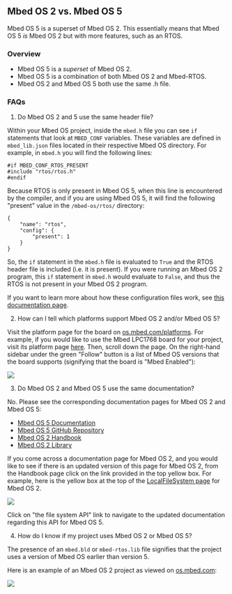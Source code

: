 ## Mbed OS 2 vs. Mbed OS 5

Mbed OS 5 is a superset of Mbed OS 2. This essentially means that Mbed OS 5 *is* Mbed OS 2 but with more features, such as an RTOS.

### Overview

- Mbed OS 5 is a *superset* of Mbed OS 2.
- Mbed OS 5 is a combination of both Mbed OS 2 and Mbed-RTOS.
- Mbed OS 2 and Mbed OS 5 both use the same .h file.

### FAQs

1. Do Mbed OS 2 and 5 use the same header file?

  Within your Mbed OS project, inside the `mbed.h` file you can see `if` statements that look at `MBED_CONF` variables. These variables are defined in `mbed_lib.json` files located in their respective Mbed OS directory. For example, in `mbed.h` you will find the following lines:
  ```
  #if MBED_CONF_RTOS_PRESENT
  #include "rtos/rtos.h"
  #endif
  ```

  Because RTOS is only present in Mbed OS 5, when this line is encountered by the compiler, and if you are using Mbed OS 5, it will find the following "present" value in the `/mbed-os/rtos/` directory:

  ```
  {
      "name": "rtos",
      "config": {
          "present": 1
      }
  }
  ```

  So, the `if` statement in the `mbed.h` file is evaluated to `True` and the RTOS header file is included (i.e. it is present). If you were running an Mbed OS 2 program, this `if` statement in `mbed.h` would evaluate to `False`, and thus the RTOS is not present in your Mbed OS 2 program.

  If you want to learn more about how these configuration files work, see [this documentation page](https://os.mbed.com/docs/v5.6/tools/configuring-tools.html).

2. How can I tell which platforms support Mbed OS 2 and/or Mbed OS 5?

  Visit the platform page for the board on [os.mbed.com/platforms](https://os.mbed.com/platforms/). For example, if you would like to use the Mbed LPC1768 board for your project, visit its platform page [here](https://os.mbed.com/platforms/mbed-LPC1768/). Then, scroll down the page. On the right-hand sidebar under the green "Follow" button is a list of Mbed OS versions that the board supports (signifying that the board is "Mbed Enabled"):

  <span class="images">![](https://os.mbed.com/media/uploads/jplunkett/mbedenabled.png)</span>

3. Do Mbed OS 2 and Mbed OS 5 use the same documentation?

  No. Please see the corresponding documentation pages for Mbed OS 2 and Mbed OS 5:

  - [Mbed OS 5 Documentation](https://os.mbed.com/docs/v5.6)
  - [Mbed OS 5 GitHub Repository](https://github.com/armmbed/mbed-os)
  - [Mbed OS 2 Handbook](https://os.mbed.com/handbook/Homepage)
  - [Mbed OS 2 Library](https://os.mbed.com/users/mbed_official/code/mbed/)

  If you come across a documentation page for Mbed OS 2, and you would like to see if there is an updated version of this page for Mbed OS 2, from the Handbook page click on the link provided in the top yellow box. For example, here is the yellow box at the top of the [LocalFileSystem page](https://os.mbed.com/handbook/LocalFileSystem) for Mbed OS 2.

  <span class="images">![](https://os.mbed.com/media/uploads/jplunkett/mbedhandbookbox.png)</span>

  Click on "the file system API" link to navigate to the updated documentation regarding this API for Mbed OS 5.

4. How do I know if my project uses Mbed OS 2 or Mbed OS 5?

  The presence of an `mbed.bld` or `mbed-rtos.lib` file signifies that the project uses a version of Mbed OS earlier than version 5.

  Here is an example of an Mbed OS 2 project as viewed on [os.mbed.com](https://os.mbed.com):

  <span class="images">![](https://os.mbed.com/media/uploads/jplunkett/2-oldmbed.png)</span>
